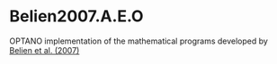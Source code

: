 # Belien2007.A.E.O

OPTANO implementation of the mathematical programs developed by [Belien et al. (2007)](https://doi.org/10.1016/j.ejor.2005.06.063)